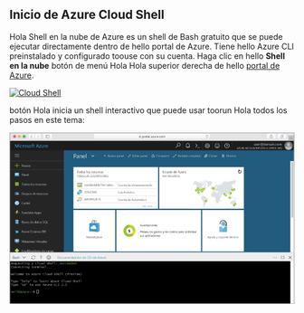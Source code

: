 
## <a name="launch-azure-cloud-shell"></a>Inicio de Azure Cloud Shell

Hola Shell en la nube de Azure es un shell de Bash gratuito que se puede ejecutar directamente dentro de hello portal de Azure. Tiene hello Azure CLI preinstalado y configurado toouse con su cuenta. Haga clic en hello **Shell en la nube** botón de menú Hola Hola superior derecha de hello [portal de Azure](https://portal.azure.com).

[![Cloud Shell](./media/cloud-shell-try-it/cloud-shell-menu.png)](https://portal.azure.com)

botón Hola inicia un shell interactivo que puede usar toorun Hola todos los pasos en este tema:

[![Ventana de Shell en la nube de captura de pantalla que muestra hello en el portal de Hola](./media/cloud-shell-try-it/cloud-shell-safari.png)](https://portal.azure.com)












